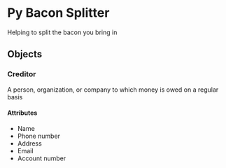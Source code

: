 # Py Bacon Splitter

Helping to split the bacon you bring in

## Objects
### Creditor
A person, organization, or company to which money is owed on a regular basis
#### Attributes
- Name
- Phone number
- Address
- Email
- Account number

